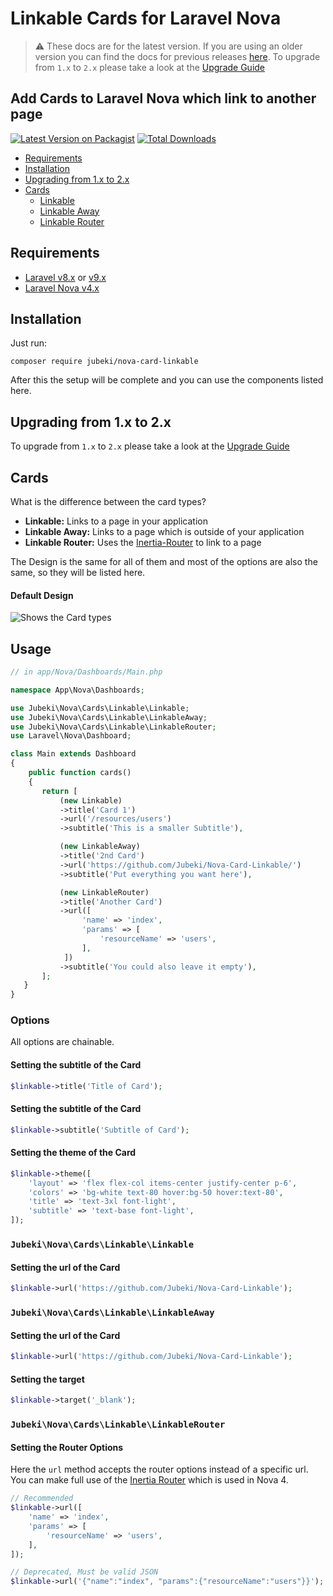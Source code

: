# Linkable Cards for Laravel Nova

> ⚠️ These docs are for the latest version. If you are using an older version you can find the docs for previous releases [here](https://github.com/Jubeki/Nova-Card-Linkable/tree/1.x#readme). To upgrade from `1.x` to `2.x` please take a look at the [Upgrade Guide](UPGRADE.md)

## Add Cards to Laravel Nova which link to another page

[![Latest Version on Packagist](https://img.shields.io/packagist/v/jubeki/nova-card-linkable.svg?style=flat-square)](https://packagist.org/packages/jubeki/nova-card-linkable)
[![Total Downloads](https://img.shields.io/packagist/dt/jubeki/nova-card-linkable.svg?style=flat-square)](https://packagist.org/packages/jubeki/nova-card-linkable)

* [Requirements](#requirements)
* [Installation](#installation)
* [Upgrading from 1.x to 2.x](#upgrading-from-1.x-to-2.x)
* [Cards](#cards)
    * [Linkable](#linkable)
    * [Linkable Away](#linkable-away)
    * [Linkable Router](#linkable-router)

## Requirements

* [Laravel v8.x](https://laravel.com/docs/8.x) or [v9.x](https://laravel.com/docs/9.x)
* [Laravel Nova v4.x](https://nova.laravel.com/docs/4.0/)

## Installation

Just run:  
```
composer require jubeki/nova-card-linkable
```
After this the setup will be complete and you can use the components listed here.

## Upgrading from 1.x to 2.x

To upgrade from `1.x` to `2.x` please take a look at the [Upgrade Guide](UPGRADE.md)

## Cards

What is the difference between the card types?
* **Linkable:** Links to a page in your application
* **Linkable Away:** Links to a page which is outside of your application
* **Linkable Router:** Uses the [Inertia-Router](https://inertiajs.com/routing) to link to a page

The Design is the same for all of them and most of the options are also the same, so they will be listed here.

#### Default Design
![Shows the Card types](card.png)
<!-- TODO: New Image for Laravel Nova 4 -->

## Usage

<!-- TODO: Upgrade usage for Laravel Nova 4 -->
```php
// in app/Nova/Dashboards/Main.php

namespace App\Nova\Dashboards;

use Jubeki\Nova\Cards\Linkable\Linkable;
use Jubeki\Nova\Cards\Linkable\LinkableAway;
use Jubeki\Nova\Cards\Linkable\LinkableRouter;
use Laravel\Nova\Dashboard;

class Main extends Dashboard
{
    public function cards()
    {
       return [
           (new Linkable)
           ->title('Card 1')
           ->url('/resources/users')
           ->subtitle('This is a smaller Subtitle'),

           (new LinkableAway)
           ->title('2nd Card')
           ->url('https://github.com/Jubeki/Nova-Card-Linkable/')
           ->subtitle('Put everything you want here'),

           (new LinkableRouter)
           ->title('Another Card')
           ->url([
                'name' => 'index',
                'params' => [
                    'resourceName' => 'users',
                ],
            ])
           ->subtitle('You could also leave it empty'),
       ];
   }
}
```

### Options

All options are chainable.

#### Setting the subtitle of the Card

```php
$linkable->title('Title of Card');
```

#### Setting the subtitle of the Card

```php
$linkable->subtitle('Subtitle of Card');
```

#### Setting the theme of the Card

```php
$linkable->theme([
    'layout' => 'flex flex-col items-center justify-center p-6',
    'colors' => 'bg-white text-80 hover:bg-50 hover:text-80',
    'title' => 'text-3xl font-light',
    'subtitle' => 'text-base font-light',
]);
```

### `Jubeki\Nova\Cards\Linkable\Linkable`

#### Setting the url of the Card

```php
$linkable->url('https://github.com/Jubeki/Nova-Card-Linkable');
```

### `Jubeki\Nova\Cards\Linkable\LinkableAway`

#### Setting the url of the Card

```php
$linkable->url('https://github.com/Jubeki/Nova-Card-Linkable');
```

#### Setting the target
```php
$linkable->target('_blank');
```

### `Jubeki\Nova\Cards\Linkable\LinkableRouter`

#### Setting the Router Options

Here the `url` method accepts the router options instead of a specific url. You can make full use of the [Inertia Router](https://inertiajs.com/routing) which is used in Nova 4.

```php
// Recommended
$linkable->url([
    'name' => 'index',
    'params' => [
        'resourceName' => 'users',
    ],
]);

// Deprecated, Must be valid JSON
$linkable->url('{"name":"index", "params":{"resourceName":"users"}}');
```
